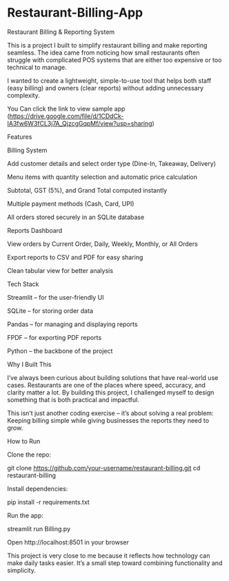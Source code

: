 # Restaurant-Billing-App

Restaurant Billing & Reporting System

This is a project I built to simplify restaurant billing and make reporting seamless. The idea came from noticing how small restaurants often struggle with complicated POS systems that are either too expensive or too technical to manage.

I wanted to create a lightweight, simple-to-use tool that helps both staff (easy billing) and owners (clear reports) without adding unnecessary complexity.

You Can click the link to view sample app
(https://drive.google.com/file/d/1CDdCk-IA3fw6W3fCL3j7A_QjzcgGqpMf/view?usp=sharing)

Features

Billing System

Add customer details and select order type (Dine-In, Takeaway, Delivery)

Menu items with quantity selection and automatic price calculation

Subtotal, GST (5%), and Grand Total computed instantly

Multiple payment methods (Cash, Card, UPI)

All orders stored securely in an SQLite database

Reports Dashboard

View orders by Current Order, Daily, Weekly, Monthly, or All Orders

Export reports to CSV and PDF for easy sharing

Clean tabular view for better analysis


Tech Stack

Streamlit – for the user-friendly UI

SQLite – for storing order data

Pandas – for managing and displaying reports

FPDF – for exporting PDF reports

Python – the backbone of the project


Why I Built This

I’ve always been curious about building solutions that have real-world use cases. Restaurants are one of the places where speed, accuracy, and clarity matter a lot. By building this project, I challenged myself to design something that is both practical and impactful.

This isn’t just another coding exercise – it’s about solving a real problem:
Keeping billing simple while giving businesses the reports they need to grow.

 How to Run

Clone the repo:

git clone https://github.com/your-username/restaurant-billing.git
cd restaurant-billing


Install dependencies:

pip install -r requirements.txt


Run the app:

streamlit run Billing.py


Open http://localhost:8501 in your browser

This project is very close to me because it reflects how technology can make daily tasks easier. It’s a small step toward combining functionality and simplicity.
